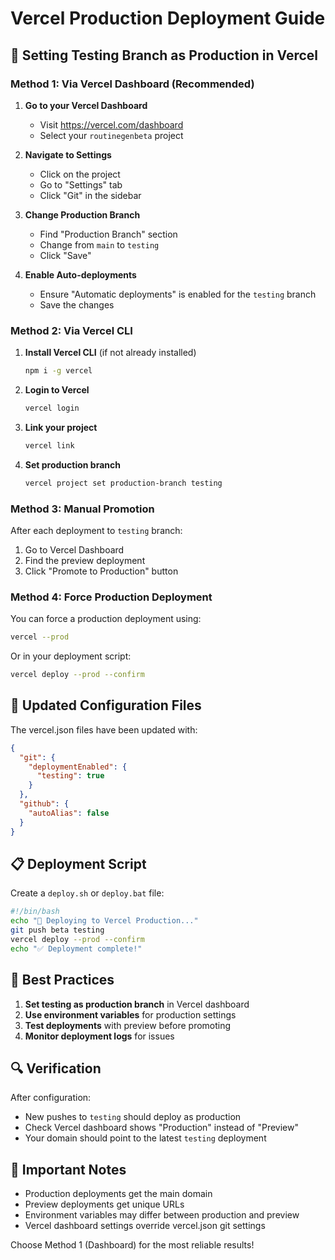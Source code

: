 # Vercel Production Deployment Guide

## 🎯 Setting Testing Branch as Production in Vercel

### Method 1: Via Vercel Dashboard (Recommended)

1. **Go to your Vercel Dashboard**
   - Visit https://vercel.com/dashboard
   - Select your `routinegenbeta` project

2. **Navigate to Settings**
   - Click on the project
   - Go to "Settings" tab
   - Click "Git" in the sidebar

3. **Change Production Branch**
   - Find "Production Branch" section
   - Change from `main` to `testing`
   - Click "Save"

4. **Enable Auto-deployments**
   - Ensure "Automatic deployments" is enabled for the `testing` branch
   - Save the changes

### Method 2: Via Vercel CLI

1. **Install Vercel CLI** (if not already installed)
   ```bash
   npm i -g vercel
   ```

2. **Login to Vercel**
   ```bash
   vercel login
   ```

3. **Link your project**
   ```bash
   vercel link
   ```

4. **Set production branch**
   ```bash
   vercel project set production-branch testing
   ```

### Method 3: Manual Promotion

After each deployment to `testing` branch:

1. Go to Vercel Dashboard
2. Find the preview deployment
3. Click "Promote to Production" button

### Method 4: Force Production Deployment

You can force a production deployment using:

```bash
vercel --prod
```

Or in your deployment script:

```bash
vercel deploy --prod --confirm
```

## 🔧 Updated Configuration Files

The vercel.json files have been updated with:

```json
{
  "git": {
    "deploymentEnabled": {
      "testing": true
    }
  },
  "github": {
    "autoAlias": false
  }
}
```

## 📋 Deployment Script

Create a `deploy.sh` or `deploy.bat` file:

```bash
#!/bin/bash
echo "🚀 Deploying to Vercel Production..."
git push beta testing
vercel deploy --prod --confirm
echo "✅ Deployment complete!"
```

## 🎯 Best Practices

1. **Set testing as production branch** in Vercel dashboard
2. **Use environment variables** for production settings
3. **Test deployments** with preview before promoting
4. **Monitor deployment logs** for issues

## 🔍 Verification

After configuration:
- New pushes to `testing` should deploy as production
- Check Vercel dashboard shows "Production" instead of "Preview"
- Your domain should point to the latest `testing` deployment

## 🚨 Important Notes

- Production deployments get the main domain
- Preview deployments get unique URLs
- Environment variables may differ between production and preview
- Vercel dashboard settings override vercel.json git settings

Choose Method 1 (Dashboard) for the most reliable results!
